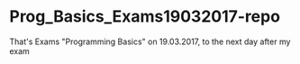 # Prog_Basics_Exams19032017-repo
That's Exams "Programming Basics" on 19.03.2017, to the next day after my exam
